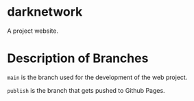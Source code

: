 # darknetwork
A project website. 

# Description of Branches

```main``` is the branch used for the development of the web project. 

```publish``` is the branch that gets pushed to Github Pages. 